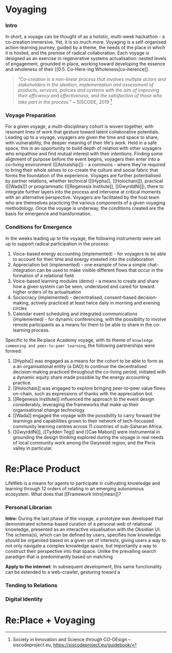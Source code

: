 # Voyaging
### Intro
In short, a voyage can be thought of as a holistic, multi-week hackathon - a co-creation immersive. Yet, it is so much more. Voyaging is a self-organised action-learning journey, guided by a theme, the needs of the place in which it is hosted, and the premise of radical collaboration. Each voyage is designed as an exercise in regenerative systems actualisation: nested levels of engagement, grounded in place, working toward developing the essence and wholeness of their [[0.5. Co-Here-ing Wholeness|co-herence]].

> *"Co-creation is a non-linear process that involves multiple actors and stakeholders in the ideation, implementation and assessment of products, services, policies and systems with the aim of improving their efficiency and effectiveness, and the satisfaction of those who take part in the process."* ~ SISCODE, 2019 [^1]
### Voyage Preparation
For a given voyage, a multi-disciplinary cohort is woven together, with resonant lines of work that gesture toward latent collaborative potentials. Leading up to a voyage, voyagers are given the time and space to share, with vulnerability, the deeper meaning of their life's work. Held in a safe space, this is an opportunity to build depth of relation with other voyagers who empathise and find mutual interest with their intentions. Finding some alignment of purpose before the event begins, voyagers then enter into a co-living environment ([[Astralship]]) - a commons - where they're required to bring their whole selves to co-create the culture and social fabric that forms the foundation of the experience. Voyages are further potentialised by partner relations, whether technical ([[Hypha]], [[Holochain]]), practical ([[Wada]]) or programmatic ([[Regenesis Institute]], [[GwyrddNi]]), there to integrate further layers into the process and intervene at critical moments with an alternative perspective. Voyagers are facilitated by the host team who are themselves practicing the various components of a given voyaging methodology. Once the voyage is underway, the conditions created are the basis for emergence and transformation.
### Conditions for Emergence
In the weeks leading up to the voyage, the following instruments were set up to support radical participation in the process:
1. Voice-based energy accounting (implemented) - for voyagers to be able to account for their time and energy invested into the collaboration
2. Appreciation bot (implemented) - one example of how a simple chat-integration can be used to make visible different flows that occur in the formation of a relational field
3. Voice-based learning modules (demo) - a means to create and share how a given system can be seen, understood and cared for toward higher orders of its actualisation
4. Sociocracy (implemented) - decentralised, consent-based decision-making, actively practiced at least twice daily in morning and evening circles
5. Calendar event scheduling and integrated communications (implemented) - for dynamic conferencing, with the possibility to involve remote participants as a means for them to be able to share in the co-learning process.

Specific to the Re:place Academy voyage, with its theme of `knowledge commoning and peer-to-peer learning`, the following partnerships were formed:
1. [[Hypha]] was engaged as a means for the cohort to be able to form as a an organisational entity (a DAO) to continue the decentralised decision-making practiced throughout the co-living period, initiated with a dynamic equity share made possible by the energy accounting practice.
2. [[Holochain]] was engaged to explore bringing peer-to-peer value flows on-chain, such as expressions of thanks with the appreciation bot.
3. [[Regenesis Institute]] influenced the approach to the event design considerably, leveraging the frameworks that make up their organisational change technology.
4. [[Wada]] engaged the voyage with the possibility to carry forward the learnings and capabilities grown to their network of tech-focussed community learning centres across 11 countries of sub-Saharan Africa.
5. [[GwyrddNi]], [[Tydden Teg]] and [[Cae Mabon]] were instrumental in grounding the design thinking explored during the voyage in real needs of local community work among the Gwynedd region, and the Peris valley in particular. 
# Re:Place Product
LifeWeb is a means for agents to participate in cultivating knowledge and learning through 12 orders of relating in an emerging autonomous ecosystem. What does that [[Framework Intro|mean]]?
### Personal Librarian
**Intro:** During the last phase of the voyage, a prototype was developed that demonstrated schema-based curation of a personal web of relational knowledge, presented as an interactive visualisation with the Obsidian UI. The schema(s), which can be defined by users, specifies how knowledge should be organised based on a given set of interests, giving users a way to not only navigate a complex knowledge space, but importantly a way to construct their perspective into that space. Unlike the prevailing search paradigm that is predominantly based on matching 

**Apply to the internet:** In subsequent development, this same functionality can be extended to a web-crawler, gesturing toward a
### Tending to Relations

### Digital Identity

# Re:Place + Voyaging


[^1]: Society in Innovation and Science through CO-DEsign – siscodeproject.eu, https://siscodeproject.eu/guidebook/